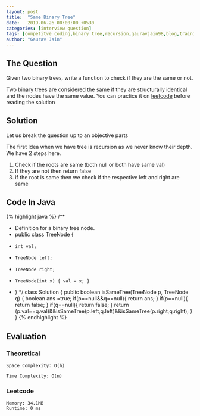 ```yaml
---
layout: post
title:  "Same Binary Tree"
date:   2019-06-26 00:00:00 +0530
categories: [interview question]
tags: [competitve coding,binary tree,recursion,gauravjain98,blog,training]
author: "Gaurav Jain"
---
```


## The Question
    
Given two binary trees, write a function to check if they are the same or not.

Two binary trees are considered the same if they are structurally identical and the nodes have the same value.
You can practice it on [leetcode](https://leetcode.com/problems/same-tree/) before reading the solution

## Solution

Let us break the question up to an objective parts

The first Idea when we have tree is recursion as we never know their depth.
We have 2 steps here.
1. Check if the roots are same (both null or both have same val)
2. If they are not then return false
3. if the root is same then we check if the respective left and right are same

## Code In Java
{% highlight java %}
/**
 * Definition for a binary tree node.
 * public class TreeNode {
 *     int val;
 *     TreeNode left;
 *     TreeNode right;
 *     TreeNode(int x) { val = x; }
 * }
 */
class Solution {
    public boolean isSameTree(TreeNode p, TreeNode q) {
        boolean ans =true;
        if(p==null&&q==null){
            return ans;
        }
        if(p==null){
            return false;
        }
        if(q==null){
            return false;
        }
        return (p.val==q.val)&&isSameTree(p.left,q.left)&&isSameTree(p.right,q.right);
    }
}
{% endhighlight %}

## Evaluation

### Theoretical

    Space Complexity: O(h)

    Time Complexity: O(n)

### Leetcode

    Memory: 34.1MB
    Runtime: 0 ms
